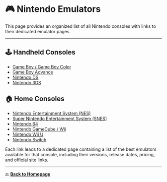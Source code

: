 # 🎮 Nintendo Emulators

This page provides an organized list of all Nintendo consoles with links to their dedicated emulator pages.

---

## 🕹️ Handheld Consoles

- [Game Boy / Game Boy Color](pages/gameboy_gbc.md)
- [Game Boy Advance](pages/gameboy_advance.md)
- [Nintendo DS](pages/nintendo_ds.md)
- [Nintendo 3DS](pages/nintendo_3ds.md)

## 🏠 Home Consoles

- [Nintendo Entertainment System (NES)](pages/nes.md)
- [Super Nintendo Entertainment System (SNES)](pages/snes.md)
- [Nintendo 64](pages/nintendo_64.md)
- [Nintendo GameCube / Wii](pages/gamecube_wii.md)
- [Nintendo Wii U](pages/wii_u.md)
- [Nintendo Switch](pages/nintendo_switch.md)

Each link leads to a dedicated page containing a list of the best emulators available for that console, including their versions, release dates, pricing, and official site links.

---

🔙 [**Back to Homepage**](../index.md)
